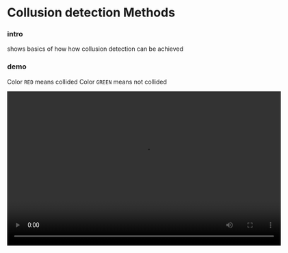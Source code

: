 # Collusion detection Methods

### intro

shows basics of how how collusion detection can be achieved

### demo

Color `RED` means collided Color `GREEN` means not collided

<div>
<!-- images go here -->
<video
 src="illustration.mp4" 
 alt="illustration video"
  controls ="true"
    webkit-playsinline="true"
    playsinline="true"
    style="background-color: rgb(0, 0, 0); position: absolute; width: 640px; height: 360px;"
    autoplay="true"
>
</video>
</div>

### What is covered

- basic js css and html
- Js canvas manipulation and Mouse Events
- Experimenting with rectangles and circle. Comming Soon any polygon
- useful utils function

### conclusion

hope you found it useful in your game development
